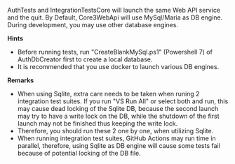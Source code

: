 ﻿AuthTests and IntegrationTestsCore will launch the same Web API service and the quit. By Default, Core3WebApi will use MySql/Maria as DB engine. During development, you may use other database engines.

**Hints**
* Before running tests, run "CreateBlankMySql.ps1" (Powershell 7) of AuthDbCreator first to create a local database.
* It is recommended that you use docker to launch various DB engines.


**Remarks**
* When using Sqlite, extra care needs to be taken when runing 2 integration test suites. If you run "VS Run All" or select both and run, this may cause dead locking of the Sqlite DB, because the second launch may try to have a write lock on the DB, while the shutdown of the first launch may not be finished thus keeping the write lock.
* Therefore, you should run these 2 one by one, when utilizing Sqlite.
* When running integration test suites, GitHub Actions may run time in parallel, therefore, using Sqlite as DB engine will cause some tests fail because of potential locking of the DB file.